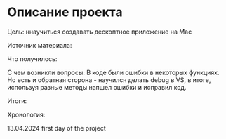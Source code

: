 <h1>Описание проекта</h1>

<div>
    <p>Цель: ннаучиться создавать дескоптное приложение на Mac</p>
    <p>Источник материала: </p>
    <p>Что получилось:</p>
    <p>С чем возникли вопросы: В коде были ошибки в некоторых функциях. Но есть и обратная сторона - научился делать debug в VS, в итоге, используя разные методы напшел ошибки и исправил код. </p>
    <p>Итоги: </p>
    <p>Хронология: </p>
    <p>13.04.2024 first day of the project</p>
</div>
